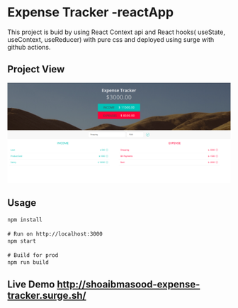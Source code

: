 # Expense Tracker -reactApp
This project is buid by using React Context api and React hooks( useState, useContext, useReducer) with pure css and deployed
using surge with github actions.

## Project View
![](https://github.com/shoaibmasood/Project-1-bootcamp2020-Expense-Tracker-Reactapp/blob/master/src/assets/ExpenseTracker.png)

## Usage
```
npm install

# Run on http://localhost:3000
npm start

# Build for prod
npm run build
````
## Live Demo http://shoaibmasood-expense-tracker.surge.sh/
